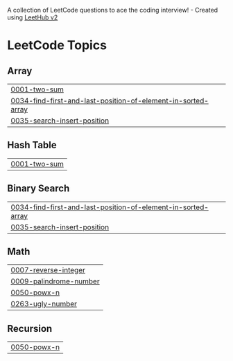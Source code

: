 A collection of LeetCode questions to ace the coding interview! - Created using [LeetHub v2](https://github.com/arunbhardwaj/LeetHub-2.0)
<!---LeetCode Topics Start-->
# LeetCode Topics
## Array
|  |
| ------- |
| [0001-two-sum](https://github.com/krishnasharma8/leetcode/tree/master/0001-two-sum) |
| [0034-find-first-and-last-position-of-element-in-sorted-array](https://github.com/krishnasharma8/leetcode/tree/master/0034-find-first-and-last-position-of-element-in-sorted-array) |
| [0035-search-insert-position](https://github.com/krishnasharma8/leetcode/tree/master/0035-search-insert-position) |
## Hash Table
|  |
| ------- |
| [0001-two-sum](https://github.com/krishnasharma8/leetcode/tree/master/0001-two-sum) |
## Binary Search
|  |
| ------- |
| [0034-find-first-and-last-position-of-element-in-sorted-array](https://github.com/krishnasharma8/leetcode/tree/master/0034-find-first-and-last-position-of-element-in-sorted-array) |
| [0035-search-insert-position](https://github.com/krishnasharma8/leetcode/tree/master/0035-search-insert-position) |
## Math
|  |
| ------- |
| [0007-reverse-integer](https://github.com/krishnasharma8/leetcode/tree/master/0007-reverse-integer) |
| [0009-palindrome-number](https://github.com/krishnasharma8/leetcode/tree/master/0009-palindrome-number) |
| [0050-powx-n](https://github.com/krishnasharma8/leetcode/tree/master/0050-powx-n) |
| [0263-ugly-number](https://github.com/krishnasharma8/leetcode/tree/master/0263-ugly-number) |
## Recursion
|  |
| ------- |
| [0050-powx-n](https://github.com/krishnasharma8/leetcode/tree/master/0050-powx-n) |
<!---LeetCode Topics End-->
